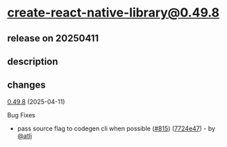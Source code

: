 # create-react-native-library@0.49.8

## release on 20250411
## description
## changes
<a href="https://github.com/callstack/react-native-builder-bob/compare/create-react-native-library@0.49.7...create-react-native-library@0.49.8">0.49.8</a> (2025-04-11)

Bug Fixes

* pass source flag to codegen cli when possible (<a href="https://github.com/callstack/react-native-builder-bob/issues/815" data-hovercard-type="pull_request" data-hovercard-url="/callstack/react-native-builder-bob/pull/815/hovercard">#815</a>) (<a href="https://github.com/callstack/react-native-builder-bob/commit/7724e474d0b92d08a3a7b2946946114339acc19e">7724e47</a>) - by <a class="user-mention notranslate" data-hovercard-type="user" data-hovercard-url="/users/atlj/hovercard" data-octo-click="hovercard-link-click" data-octo-dimensions="link_type:self" href="https://github.com/atlj">@atlj</a>

